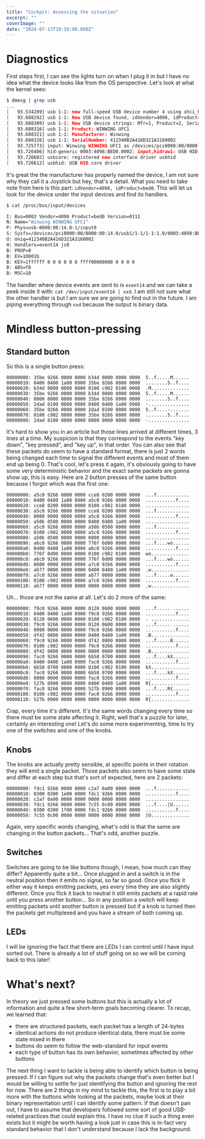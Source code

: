 ```yaml
---
title: "Cockpit: Assessing the situation"
excerpt: ""
coverImage: ""
date: "2024-07-13T19:39:00.000Z"
---
```


# Diagnostics

First steps first, I can see the lights turn on when I plug it in but I have no idea what the device looks like from the OS perspective. Let's look at what the kernel sees:

```bash
$ dmesg | grep usb
...
[   93.534289] usb 1-1: new full-speed USB device number 4 using xhci_hcd
[   93.688292] usb 1-1: New USB device found, idVendor=4098, idProduct=bed0, bcdDevice= 1.05
[   93.688309] usb 1-1: New USB device strings: Mfr=1, Product=2, SerialNumber=3
[   93.688316] usb 1-1: Product: WINWING UFC1
[   93.688321] usb 1-1: Manufacturer: Winwing
[   93.688326] usb 1-1: SerialNumber: 412340B2A416D321A3160002
[   93.725773] input: Winwing WINWING UFC1 as /devices/pci0000:00/0000:00:14.0/usb1/1-1/1-1:1.0/0003:4098:BED0.0002/input/input16
[   93.726406] hid-generic 0003:4098:BED0.0002: input,hidraw1: USB HID v1.11 Joystick [Winwing WINWING UFC1] on usb-0000:00:14.0-1/input0
[   93.726602] usbcore: registered new interface driver usbhid
[   93.726612] usbhid: USB HID core driver
```

It's great the the manufacturer has properly named the device, I am not sure why they call it a Joystick but hey, that's a detail. What you need to take note from here is this part: `idVendor=4098, idProduct=bed0`. This will let us look for the device under the input devices and find its handlers.


```bash
$ cat /proc/bus/input/devices

I: Bus=0003 Vendor=4098 Product=bed0 Version=0111
N: Name="Winwing WINWING UFC1"
P: Phys=usb-0000:00:14.0-1/input0
S: Sysfs=/devices/pci0000:00/0000:00:14.0/usb1/1-1/1-1:1.0/0003:4098:BED0.0002/input/input16
U: Uniq=412340B2A416D321A3160002
H: Handlers=event14 js0
B: PROP=0
B: EV=10001b
B: KEY=1ffffff 0 0 0 0 0 0 ffff00000000 0 0 0 0
B: ABS=f8
B: MSC=10
```

The handler where device events are sent to is `event14` and we can take a peek inside it with: `cat /dev/input/event14 | xxd`. I am still not sure what the other handler is but I am sure we are going to find out in the future. I am piping everything through `xxd` because the output is binary data.

# Mindless button-pressing

## Standard button
So this is a single button press:

```
00000000: 35be 9266 0000 0000 b34d 0000 0000 0000  5..f.....M......
00000010: 0400 0400 1a00 0900 35be 9266 0000 0000  ........5..f....
00000020: b34d 0000 0000 0000 0100 c902 0100 0000  .M..............
00000030: 35be 9266 0000 0000 b34d 0000 0000 0000  5..f.....M......
00000040: 0000 0000 0000 0000 35be 9266 0000 0000  ........5..f....
00000050: 2dad 0100 0000 0000 0400 0400 1a00 0900  -...............
00000060: 35be 9266 0000 0000 2dad 0100 0000 0000  5..f....-.......
00000070: 0100 c902 0000 0000 35be 9266 0000 0000  ........5..f....
00000080: 2dad 0100 0000 0000 0000 0000 0000 0000  -...............
```

It's hard to show you in an article but those lines arrived at different times, 3 lines at a time. My suspicion is that they correspond to the events "key down", "key pressed", and "key up", in that order. You can also see that these packets do seem to have a standard format, there is just 2 words being changed each time to signal the different events and most of them end up being 0. That's cool, let's press it again, it's obviously going to have some very deterministic behavior and the exact same packets are gonna show up, this is easy. Here are 2 button presses of the same button because I forgot which was the first one:

```
00000000: a5c0 9266 0000 0000 cce8 0200 0000 0000  ...f............
00000010: 0400 0400 1a00 0900 a5c0 9266 0000 0000  ...........f....
00000020: cce8 0200 0000 0000 0100 c902 0100 0000  ................
00000030: a5c0 9266 0000 0000 cce8 0200 0000 0000  ...f............
00000040: 0000 0000 0000 0000 a5c0 9266 0000 0000  ...........f....
00000050: a50b 0500 0000 0000 0400 0400 1a00 0900  ................
00000060: a5c0 9266 0000 0000 a50b 0500 0000 0000  ...f............
00000070: 0100 c902 0000 0000 a5c0 9266 0000 0000  ...........f....
00000080: a50b 0500 0000 0000 0000 0000 0000 0000  ................
00000090: a6c0 9266 0000 0000 776f 0d00 0000 0000  ...f....wo......
000000a0: 0400 0400 1a00 0900 a6c0 9266 0000 0000  ...........f....
000000b0: 776f 0d00 0000 0000 0100 c902 0100 0000  wo..............
000000c0: a6c0 9266 0000 0000 776f 0d00 0000 0000  ...f....wo......
000000d0: 0000 0000 0000 0000 a7c0 9266 0000 0000  ...........f....
000000e0: ab77 0000 0000 0000 0400 0400 1a00 0900  .w..............
000000f0: a7c0 9266 0000 0000 ab77 0000 0000 0000  ...f.....w......
00000100: 0100 c902 0000 0000 a7c0 9266 0000 0000  ...........f....
00000110: ab77 0000 0000 0000 0000 0000 0000 0000  .w..............
```

Uh... those are not the same at all. Let's do 2 more of the same:

```
00000000: f9c0 9266 0000 0000 0120 0600 0000 0000  ...f..... ......
00000010: 0400 0400 1a00 0900 f9c0 9266 0000 0000  ...........f....
00000020: 0120 0600 0000 0000 0100 c902 0100 0000  . ..............
00000030: f9c0 9266 0000 0000 0120 0600 0000 0000  ...f..... ......
00000040: 0000 0000 0000 0000 f9c0 9266 0000 0000  ...........f....
00000050: df42 0800 0000 0000 0400 0400 1a00 0900  .B..............
00000060: f9c0 9266 0000 0000 df42 0800 0000 0000  ...f.....B......
00000070: 0100 c902 0000 0000 f9c0 9266 0000 0000  ...........f....
00000080: df42 0800 0000 0000 0000 0000 0000 0000  .B..............
00000090: fac0 9266 0000 0000 6b58 0700 0000 0000  ...f....kX......
000000a0: 0400 0400 1a00 0900 fac0 9266 0000 0000  ...........f....
000000b0: 6b58 0700 0000 0000 0100 c902 0100 0000  kX..............
000000c0: fac0 9266 0000 0000 6b58 0700 0000 0000  ...f....kX......
000000d0: 0000 0000 0000 0000 fac0 9266 0000 0000  ...........f....
000000e0: 527b 0900 0000 0000 0400 0400 1a00 0900  R{..............
000000f0: fac0 9266 0000 0000 527b 0900 0000 0000  ...f....R{......
00000100: 0100 c902 0000 0000 fac0 9266 0000 0000  ...........f....
00000110: 527b 0900 0000 0000 0000 0000 0000 0000  R{..............
```

Crap, every time it's different. It's the same words changing every time so there must be some state affecting it. Right, well that's a puzzle for later, certainly an interesting one! Let's do some more experimenting, time to try one of the switches and one of the knobs.

## Knobs

The knobs are actually pretty sensible, at specific points in their rotation they will emit a single packet. Those packets also seem to have some state and differ at each step but that's sort of expected, here are 2 packets:

```
00000000: fdc1 9266 0000 0000 c2a7 0a00 0000 0000  ...f............
00000010: 0300 0300 1e00 0000 fdc1 9266 0000 0000  ...........f....
00000020: c2a7 0a00 0000 0000 0000 0000 0000 0000  ................
00000030: fdc1 9266 0000 0000 7c55 0c00 0000 0000  ...f....|U......
00000040: 0300 0300 1f00 0000 fdc1 9266 0000 0000  ...........f....
00000050: 7c55 0c00 0000 0000 0000 0000 0000 0000  |U..............
```

Again, very specific words changing, what's odd is that the same are changing in the button packets... That's odd, another puzzle.

## Switches

Switches are going to be like buttons though, I mean, how much can they differ? Apparently quite a bit... Once plugged in and a switch is in the neutral position then it emits no signal, so far so good. Once you flick it either way it keeps emitting packets, yes every time they are also slightly different. Once you flick it back to neutral it still emits packets at a rapid rate until you press another button... So in any position a switch will keep emitting packets until another button is pressed but if a knob is turned then the packets get multiplexed and you have a stream of both coming up.

## LEDs

I will be ignoring the fact that there are LEDs I can control until I have input sorted out. There is already a lot of stuff going on so we will be coming back to this later!

# What's next?

In theory we just pressed some buttons but this is actually a lot of information and quite a few short-term goals becoming clearer. To recap, we learned that:

- there are structured packets, each packet has a length of 24-bytes
- identical actions do not produce identical data, there must be some state mixed in there
- buttons do seem to follow the web-standard for input events
- each type of button has its own behavior, sometimes affected by other buttons

The next thing I want to tackle is being able to identify which button is being pressed. If I can figure out why the packets change that's even better but I would be willing to settle for just identifying the button and ignoring the rest for now. There are 2 things in my mind to tackle this, the first is to play a bit more with the buttons while looking at the packets, maybe look at their binary representation until I can identify some pattern. If that doesn't pan out, I have to assume that developers followed some sort of good USB-related practices that could explain this. I have no clue if such a thing even exists but it might be worth having a look just in case this is in-fact very standard behavior that I don't understand because I lack the background.
